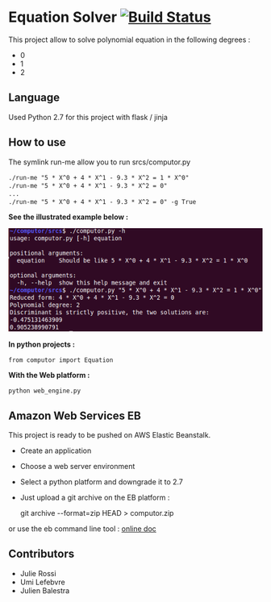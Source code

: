# Equation Solver [![Build Status](https://travis-ci.org/JulienBalestra/computor.svg?branch=master)](https://travis-ci.org/jbalestra/computor)


This project allow to solve polynomial equation in the following degrees :

* 0
* 1
* 2


## Language

Used Python 2.7 for this project with flask / jinja

## How to use

The symlink run-me allow you to run srcs/computor.py


    ./run-me "5 * X^0 + 4 * X^1 - 9.3 * X^2 = 1 * X^0"
    ./run-me "5 * X^0 + 4 * X^1 - 9.3 * X^2 = 0"
    ...
    ./run-me "5 * X^0 + 4 * X^1 - 9.3 * X^2 = 0" -g True

**See the illustrated example below :**

<img src="items/computor.png">
    
**In python projects :**


    from computor import Equation
    
**With the Web platform :**

    python web_engine.py
    
## Amazon Web Services EB

This project is ready to be pushed on AWS Elastic Beanstalk.

* Create an application 
* Choose a web server environment
* Select a python platform and downgrade it to 2.7
* Just upload a git archive on the EB platform :


    git archive --format=zip HEAD > computor.zip
    

or use the eb command line tool : [online doc](http://docs.aws.amazon.com/elasticbeanstalk/latest/dg/eb-cli3.html "online doc")

## Contributors

* Julie Rossi
* Umi Lefebvre
* Julien Balestra
